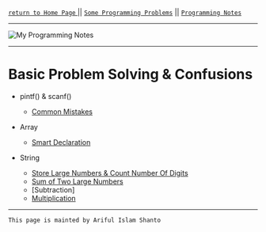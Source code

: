[ `return to Home Page` ](https://shanto-swe029.github.io) || [`Some Programming Problems`](https://shanto-swe029.github.io/programmingproblems) || [`Programming Notes`](https://shanto-swe029.github.io/programmingnotes)

***

![My Programming Notes](https://github.com/shanto-swe029/shanto-swe029.github.io/blob/master/logo-programmingnotesofshanto.png)

***

# Basic Problem Solving & Confusions

- pintf() & scanf()
    - [Common Mistakes](https://shanto-swe029.github.io/programmingnotes/printf-scanf/mistakes)

- Array
    - [Smart Declaration](https://shanto-swe029.github.io/programmingnotes/array/smart-declaration)

- String
    - [Store Large Numbers & Count Number Of Digits](https://shanto-swe029.github.io/programmingnotes/string/storelargenumbers)
    - [Sum of Two Large Numbers](https://shanto-swe029.github.io/programmingnotes/string/sum)
    - [Subtraction]
    - [Multiplication](shanto-swe029.github.io/programmingnotes/multiplytwostring)


***

`This page is mainted by Ariful Islam Shanto`

